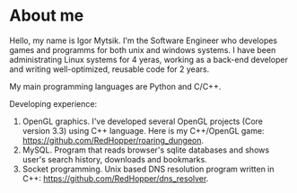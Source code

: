 # About me

Hello,
my name is Igor Mytsik. I'm the Software Engineer who developes games and programms for both unix and windows systems. I have been administrating Linux systems for 4 yeras, working as a back-end developer and writing well-optimized, reusable code for 2 years.

My main programming languages are Python and C/C++. 

Developing experience: 
  1. OpenGL graphics. I've developed several OpenGL projects (Core version 3.3) using C++ language. Here is my C++/OpenGL game: https://github.com/RedHopper/roaring_dungeon.
  2. MySQL. Program that reads browser's sqlite databases and shows user's search history, downloads and bookmarks.
  3. Socket programming. Unix based DNS resolution program written in C++: https://github.com/RedHopper/dns_resolver.
